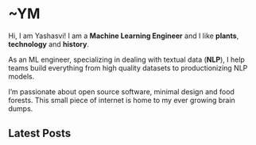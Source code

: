 # ~YM

Hi, I am Yashasvi! I am a **Machine Learning Engineer** and I like **plants**, **technology** and **history**.

As an ML engineer, specializing in dealing with textual data (**NLP**), I help teams build everything from high quality datasets to productionizing NLP models.

I’m passionate about open source software, minimal design and food forests. This small piece of internet is home to my ever growing brain dumps.





## Latest Posts

[comment]: # (Your latest posts will be added here on build)
